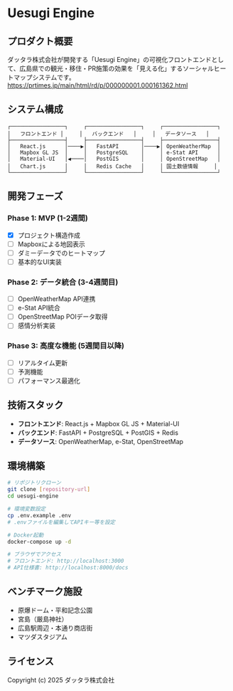 # Uesugi Engine

## プロダクト概要

ダッタラ株式会社が開発する「Uesugi Engine」の可視化フロントエンドとして、広島県での観光・移住・PR施策の効果を「見える化」するソーシャルヒートマップシステムです。
https://prtimes.jp/main/html/rd/p/000000001.000161362.html

## システム構成

```
┌─────────────────┐     ┌─────────────────┐     ┌─────────────────┐
│   フロントエンド │     │   バックエンド   │     │   データソース   │
├─────────────────┤     ├─────────────────┤     ├─────────────────┤
│   React.js      │────▶│   FastAPI       │────▶│ OpenWeatherMap  │
│   Mapbox GL JS  │     │   PostgreSQL    │     │ e-Stat API      │
│   Material-UI   │◀────│   PostGIS       │     │ OpenStreetMap   │
│   Chart.js      │     │   Redis Cache   │     │ 国土数値情報     │
└─────────────────┘     └─────────────────┘     └─────────────────┘
```

## 開発フェーズ

### Phase 1: MVP (1-2週間)
- [x] プロジェクト構造作成
- [ ] Mapboxによる地図表示
- [ ] ダミーデータでのヒートマップ
- [ ] 基本的なUI実装

### Phase 2: データ統合 (3-4週間目)
- [ ] OpenWeatherMap API連携
- [ ] e-Stat API統合
- [ ] OpenStreetMap POIデータ取得
- [ ] 感情分析実装

### Phase 3: 高度な機能 (5週間目以降)
- [ ] リアルタイム更新
- [ ] 予測機能
- [ ] パフォーマンス最適化

## 技術スタック

- **フロントエンド**: React.js + Mapbox GL JS + Material-UI
- **バックエンド**: FastAPI + PostgreSQL + PostGIS + Redis
- **データソース**: OpenWeatherMap, e-Stat, OpenStreetMap

## 環境構築

```bash
# リポジトリクローン
git clone [repository-url]
cd uesugi-engine

# 環境変数設定
cp .env.example .env
# .envファイルを編集してAPIキー等を設定

# Docker起動
docker-compose up -d

# ブラウザでアクセス
# フロントエンド: http://localhost:3000
# API仕様書: http://localhost:8000/docs
```

## ベンチマーク施設

- 原爆ドーム・平和記念公園
- 宮島（厳島神社）
- 広島駅周辺・本通り商店街
- マツダスタジアム

## ライセンス

Copyright (c) 2025 ダッタラ株式会社
